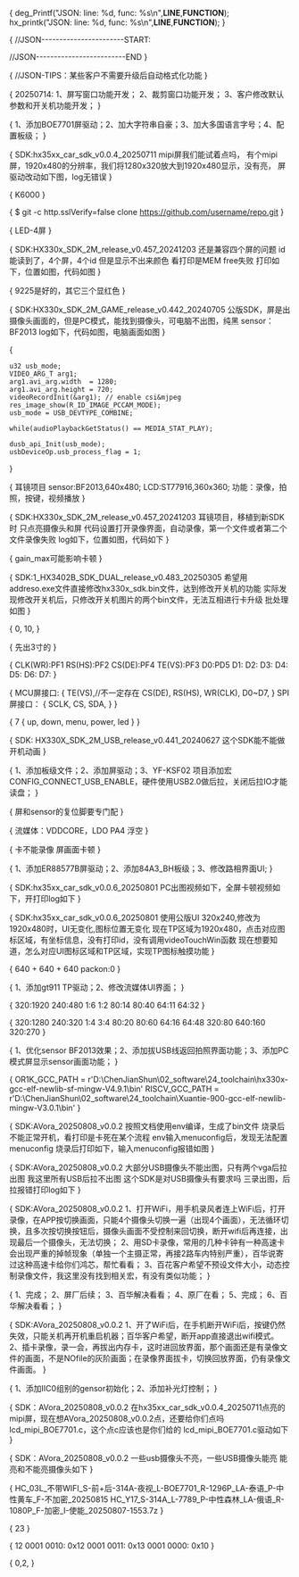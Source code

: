 {
	 deg_Printf("JSON: line: %d, func: %s\n",__LINE__,__FUNCTION__);
	 hx_printk("JSON: line: %d, func: %s\n",__LINE__,__FUNCTION__);
 }
 
 {
//JSON-----------------------START:

//JSON-------------------------END
 }
 
 {
 //JSON-TIPS：某些客户不需要升级后自动格式化功能
}

{
	20250714:
	1、屏写窗口功能开发；
	2、裁剪窗口功能开发；
	3、客户修改默认参数和开关机功能开发；
}

{
	1、添加BOE7701屏驱动；2、加大字符串自豪；3、加大多国语言字号；4、配置板级；
}

{
	SDK:hx35xx_car_sdk_v0.0.4_20250711
	mipi屏我们能试着点吗，
	有个mipi屏，1920x480的分辨率，我们将1280x320放大到1920x480显示，没有亮，
	屏驱动改动如下图，log无错误
}

{
	K6000
}

{
	$ git -c http.sslVerify=false clone https://github.com/username/repo.git
}

{
	LED-4屏
}

{
	SDK:HX330x_SDK_2M_release_v0.457_20241203
	还是兼容四个屏的问题
	id能读到了，4个屏，4个id
	但是显示不出来颜色
	看打印是MEM free失败
	打印如下，位置如图，代码如图
}

{
	9225是好的，其它三个显红色
}

{
	SDK:HX330x_SDK_2M_GAME_release_v0.442_20240705
	公版SDK，屏是出摄像头画面的，但是PC模式，能找到摄像头，可电脑不出图，纯黑
	sensor：BF2013
	log如下，代码如图，电脑画面如图
}

{
	
	u32 usb_mode;
	VIDEO_ARG_T arg1;
	arg1.avi_arg.width	= 1280;
	arg1.avi_arg.height	= 720;
	videoRecordInit(&arg1); // enable csi&mjpeg 
	res_image_show(R_ID_IMAGE_PCCAM_MODE);
	usb_mode = USB_DEVTYPE_COMBINE;
	
	while(audioPlaybackGetStatus() == MEDIA_STAT_PLAY);

	dusb_api_Init(usb_mode);
	usbDeviceOp.usb_process_flag = 1;
}

{
	耳镜项目
	sensor:BF2013,640x480;
	LCD:ST77916,360x360;
	功能：录像，拍照，按键，视频播放
}

{
	SDK:HX330x_SDK_2M_release_v0.457_20241203
	耳镜项目，移植到新SDK时
	只点亮摄像头和屏
	代码设置打开录像界面，自动录像，第一个文件或者第二个文件录像失败
	log如下，位置如图，代码如下
}

{
	gain_max可能影响卡顿
}

{
	SDK:1_HX3402B_SDK_DUAL_release_v0.483_20250305
	希望用addreso.exe文件直接修改hx330x_sdk.bin文件，达到修改开关机的功能
	实际发现修改开关机后，只修改开关机图片的两个bin文件，无法互相进行卡升级
	批处理如图
}

{
	0, 10,
}

{
	先出3寸的
}

{
	CLK(WR):PF1
	RS(HS):PF2
	CS(DE):PF4
	TE(VS):PF3
	D0:PD5
	D1:
	D2:
	D3:
	D4:
	D5:
	D6:
	D7:
}

{
	MCU屏接口:
	{
		TE(VS),//不一定存在
		CS(DE),
		RS(HS),
		WR(CLK),
		D0~D7,
	}
	SPI屏接口：
	{
		SCLK,
		CS,
		SDA,
	}
}

{
	7
	{
		up, down, menu, power, led
	}
}

{
	SDK: HX330X_SDK_2M_USB_release_v0.441_20240627
	这个SDK能不能做开机动画
}

{
	1、添加板级文件；2、添加屏驱动；3、YF-KSF02 项目添加宏CONFIG_CONNECT_USB_ENABLE，硬件使用USB2.0做后拉，关闭后拉IO才能读盘；
}


{
	屏和sensor的复位脚要专门配
}

{
	流媒体：VDDCORE，LDO
	PA4 浮空
}


{
	卡不能录像
	屏画面卡顿
}

{
	1、添加ER88577B屏驱动；2、添加84A3_BH板级；3、修改路相界面UI;
}

{
	SDK:hx35xx_car_sdk_v0.0.6_20250801
	PC出图视频如下，全屏卡顿视频如下，开打印log如下
}

{
	SDK:hx35xx_car_sdk_v0.0.6_20250801
	使用公版UI 320x240,修改为1920x480时，UI无变化,图标位置无变化
	现在TP区域为1920x480，点击对应图标区域，有坐标信息，没有打印id，没有调用videoTouchWin函数
	现在想要知道，怎么对应UI图标区域和TP区域，实现TP图标触摸功能
}

{
	640 + 640 + 640
	packon:0
}

{
	1、添加gt911 TP驱动；2、修改流媒体UI界面；
}


{
	320:1920
	240:480
	1:6
	1:2
	80:14
	80:40
	64:11
	64:32
}

{
	320:1280
	240:320
	1:4
	3:4
	80:20
	80:60
	64:16
	64:48
	320:80
	640:160
	320:270
}

{
	1、优化sensor BF2013效果；2、添加拔USB线返回拍照界面功能；3、添加PC模式屏显示sensor画面功能；
}


{
OR1K_GCC_PATH = r'D:\ChenJianShun\02_software\24_toolchain\hx330x-gcc-elf-newlib-sf-mingw-V4.9.1\bin'
RISCV_GCC_PATH = r'D:\ChenJianShun\02_software\24_toolchain\Xuantie-900-gcc-elf-newlib-mingw-V3.0.1\bin'
}

{
	SDK:AVora_20250808_v0.0.2
	按照文档使用env编译，生成了bin文件
	烧录后不能正常开机，看打印是卡死在某个流程
	env输入menuconfig后，发现无法配置menuconfig
	烧录后打印如下，输入menuconfig报错如图
}


{
	SDK:AVora_20250808_v0.0.2
	大部分USB摄像头不能出图，只有两个vga后拉出图
	我这里所有USB后拉不出图
	这个SDK是对USB摄像头有要求吗
	三录出图，后拉报错打印log如下
}



{
	SDK:AVora_20250808_v0.0.2
	1、打开WiFi，用手机录风者连上WiFi后，打开录像，在APP按切换画面，只能4个摄像头切换一遍（出现4个画面），无法循环切换，且多次按切换按钮后，摄像头画面不受控制来回切换，断开wifi后再连接，出现最后一个摄像头，无法切换；
	2、用SD卡录像，常用的几种卡钟有一种高速卡会出现严重的掉帧现象（单独一个主摄正常，再接2路车内特别严重），百华说寄过这种高速卡给你们鸿芯，帮忙看看；
	3、百花客户希望不预设文件大小，动态控制录像文件，我这里没有找到相关宏，有没有类似功能；
}


{
	1、完成；
	2、屏厂后续；
	3、百华解决看看；
	4、原厂在看；
	5、完成；
	6、百华解决看看；
}

{
	SDK:AVora_20250808_v0.0.2
	1、开了WiFi后，在手机断开WiFi后，按键仍然失效，只能关机再开机重启机器；百华客户希望，断开app直接退出wifi模式。
	2、插卡录像，录一会，再拔出内存卡，这时进回放界面，那个画面还是有录像文件的画面，不是NOfile的灰阶画面；在录像界面拔卡，切换回放界面，仍有录像文件画面。
}

{
	1、添加IIC0组别的gensor初始化；2、添加补光灯控制；
}

{
	SDK：AVora_20250808_v0.0.2
	在hx35xx_car_sdk_v0.0.4_20250711点亮的mipi屏，现在想AVora_20250808_v0.0.2点，还要给你们点吗
	lcd_mipi_BOE7701.c，这个点c应该也是你们给的
	lcd_mipi_BOE7701.c驱动如下
}

{
	SDK：AVora_20250808_v0.0.2
	一些usb摄像头不亮，一些USB摄像头能亮
	能亮和不能亮摄像头如下
}

{
	HC_03L_不带WIFI_S-前+后-314A-夜视_L-BOE7701_R-1296P_LA-泰语_P-中性黄车_F-不加密_20250815
	HC_Y17_S-314A_L-7789_P-中性森林_LA-俄语_R-1080P_F-加密_I-使能_20250807-1553.7z
}

{
	23
}

{
	12
	0001 0010: 0x12
	0001 0011: 0x13
	0001 0000: 0x10
}

{
	0,2,
}


